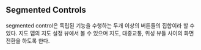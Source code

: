 ## Segmented Controls

segmented control은 독립된 기능을 수행하는 두개 이상의 버튼들의 집합이라 할 수 있다. 지도 맵의 지도 설정 뷰에서 볼 수 있으며 지도, 대중교통, 위성 뷰들 사이의 화면 전환을 하도록 한다.


